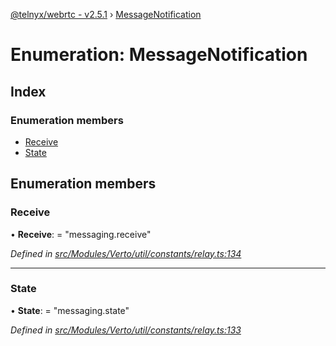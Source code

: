 [@telnyx/webrtc - v2.5.1](../README.md) › [MessageNotification](messagenotification.md)

# Enumeration: MessageNotification

## Index

### Enumeration members

* [Receive](messagenotification.md#receive)
* [State](messagenotification.md#state)

## Enumeration members

###  Receive

• **Receive**: = "messaging.receive"

*Defined in [src/Modules/Verto/util/constants/relay.ts:134](https://github.com/team-telnyx/webrtc/blob/main/packages/js/src/Modules/Verto/util/constants/relay.ts#L134)*

___

###  State

• **State**: = "messaging.state"

*Defined in [src/Modules/Verto/util/constants/relay.ts:133](https://github.com/team-telnyx/webrtc/blob/main/packages/js/src/Modules/Verto/util/constants/relay.ts#L133)*
